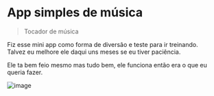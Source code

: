 <h1>App simples de música</h1>
 
>Tocador de música

Fiz esse mini app como forma de diversão e teste para ir treinando.<br>
Talvez eu melhore ele daqui uns meses se eu tiver paciência.

Ele ta bem feio mesmo mas tudo bem, ele funciona então era o que eu queria fazer.


![image](https://github.com/krigerofc/app_musica/assets/118851624/d3c5a6fe-145f-45b5-9c08-c8301675cce2)
